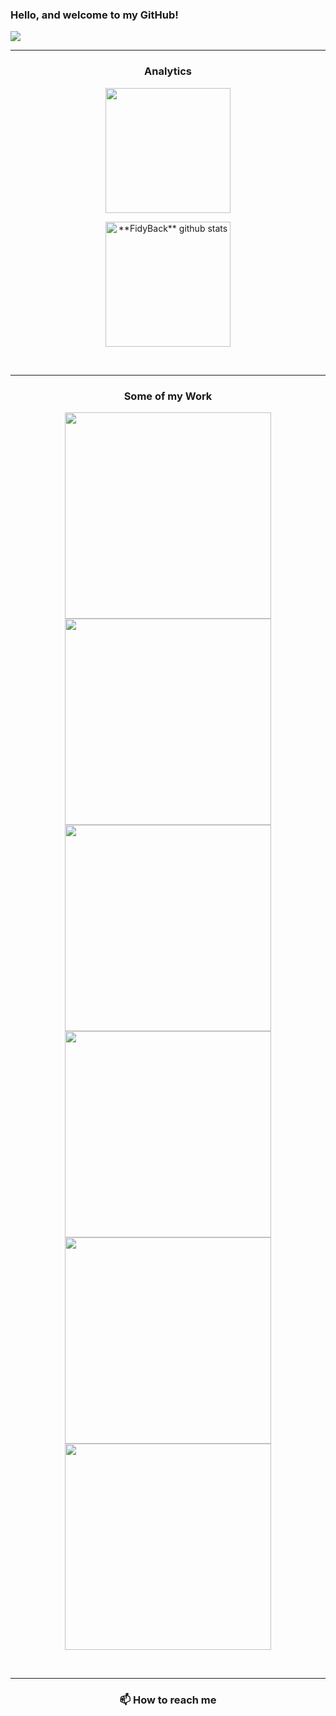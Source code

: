 ### Hello, and welcome to my GitHub!

<a href="https://github.com/FidyBack">
  <img src="https://img.shields.io/static/v1?label=Overview&message=Abel Cavalcante&color=f8efd4&style=for-the-badge&logo=GitHub">
</a>
<br>

----

<h3 align="center">Analytics</h3>

<p align="center">
    <img align="center" src="https://github-readme-stats.vercel.app/api/top-langs/?username=FidyBack&layout=compact&theme=midnight-purple&hide_border=true&count_private=true" height="200"/>
</p>
<p align="center">
    <img align="center" src="https://github-readme-stats.vercel.app/api?username=FidyBack&show_icons=true&theme=midnight-purple&hide_border=true&count_private=true" alt="**FidyBack** github stats" height="200"/>
</p>

<br>

----

<h3 align="center">Some of my Work</h3>

<p align="center">
  <a href="https://github.com/FidyBack/port_searcher">
    <img align="center" src="https://github-readme-stats.vercel.app/api/pin/?username=FidyBack&repo=port_searcher&show_icons=true&theme=midnight-purple&hide_border=true" width="330"/>
  </a>
  <a href="https://github.com/FidyBack/port_searcher">
    <img align="center" src="https://github-readme-stats.vercel.app/api/pin/?username=FidyBack&repo=port_searcher&show_icons=true&theme=midnight-purple&hide_border=true" width="330"/>
  </a>
  <a href="https://github.com/FidyBack/port_searcher">
    <img align="center" src="https://github-readme-stats.vercel.app/api/pin/?username=FidyBack&repo=port_searcher&show_icons=true&theme=midnight-purple&hide_border=true" width="330"/>
  </a>
  <a href="https://github.com/FidyBack/port_searcher">
    <img align="center" src="https://github-readme-stats.vercel.app/api/pin/?username=FidyBack&repo=port_searcher&show_icons=true&theme=midnight-purple&hide_border=true" width="330"/>
  </a>
  <a href="https://github.com/FidyBack/port_searcher">
    <img align="center" src="https://github-readme-stats.vercel.app/api/pin/?username=FidyBack&repo=port_searcher&show_icons=true&theme=midnight-purple&hide_border=true" width="330"/>
  </a>
  <a href="https://github.com/FidyBack/port_searcher">
    <img align="center" src="https://github-readme-stats.vercel.app/api/pin/?username=FidyBack&repo=port_searcher&show_icons=true&theme=midnight-purple&hide_border=true" width="330"/>
  </a>
</p>

<br>

----

<h3 align="center">📫 How to reach me</h3>
